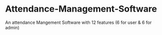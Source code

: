 # Attendance-Management-Software
An attendance Mangement Software with 12 features (6 for user &amp; 6 for admin) 

